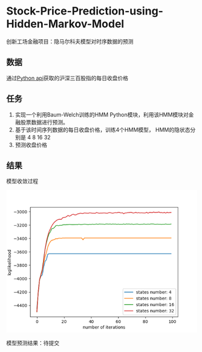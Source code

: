 # Stock-Price-Prediction-using-Hidden-Markov-Model

创新工场金融项目：隐马尔科夫模型对时序数据的预测

## 数据
通过[Python api](http://tushare.org/)获取的沪深三百股指的每日收盘价格

## 任务
1. 实现一个利用Baum-Welch训练的HMM Python模块，利用该HMM模块对金融股票数据进行预测。
2. 基于该时间序列数据的每日收盘价格，训练4个HMM模型， HMM的隐状态分别是 4 8 16 32
3. 预测收盘价格

## 结果
模型收敛过程

![模型收敛过程](https://github.com/HouchangX-AI/Stock-Price-Prediction-using-Hidden-Markov-Model/blob/master/Figure_1.png)

模型预测结果：待提交
